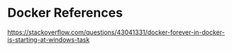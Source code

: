 # Docker References

https://stackoverflow.com/questions/43041331/docker-forever-in-docker-is-starting-at-windows-task

